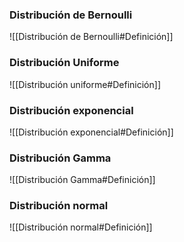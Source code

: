 ### Distribución de Bernoulli
![[Distribución de Bernoulli#Definición]]

### Distribución Uniforme
![[Distribución uniforme#Definición]]

### Distribución exponencial
![[Distribución exponencial#Definición]]

### Distribución Gamma
![[Distribución Gamma#Definición]]

### Distribución normal
![[Distribución normal#Definición]]